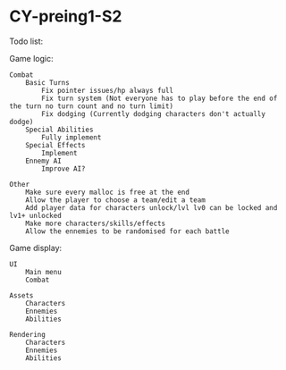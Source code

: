 # CY-preing1-S2
Todo list:

Game logic:

    Combat
        Basic Turns
            Fix pointer issues/hp always full
            Fix turn system (Not everyone has to play before the end of the turn no turn count and no turn limit)
            Fix dodging (Currently dodging characters don't actually dodge)
        Special Abilities
            Fully implement
        Special Effects
            Implement
        Ennemy AI
            Improve AI?
    
    Other
        Make sure every malloc is free at the end
        Allow the player to choose a team/edit a team
        Add player data for characters unlock/lvl lv0 can be locked and lv1+ unlocked
        Make more characters/skills/effects
        Allow the ennemies to be randomised for each battle

Game display:

    UI
        Main menu
        Combat
        
    Assets
        Characters
        Ennemies
        Abilities
        
    Rendering
        Characters
        Ennemies
        Abilities
